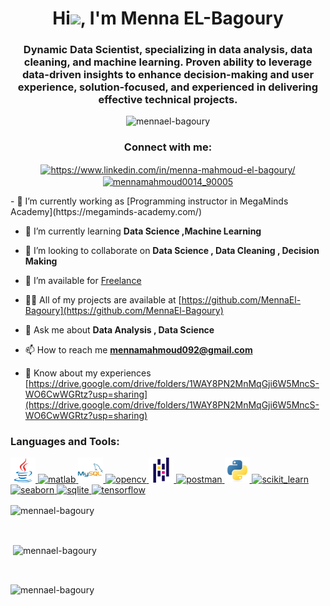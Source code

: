 <h1 align="center">Hi<img width="30px" src="https://raw.githubusercontent.com/iampavangandhi/iampavangandhi/master/gifs/Hi.gif">, I'm Menna EL-Bagoury</h1>
<h3 align="center">Dynamic Data Scientist, specializing in data analysis, data cleaning, and machine learning. Proven ability to leverage data-driven insights to enhance decision-making and user experience, solution-focused, and experienced in delivering effective technical projects.</h3>

<p align="center"> <img src="https://komarev.com/ghpvc/?username=mennael-bagoury&label=Profile%20views&color=0e75b6&style=flat" alt="mennael-bagoury" /> </p>
<h3 align="center">Connect with me:</h3>
<p align="center">
<a href="https://linkedin.com/in/https://www.linkedin.com/in/menna-mahmoud-el-bagoury/" target="blank"><img align="center" src="https://raw.githubusercontent.com/rahuldkjain/github-profile-readme-generator/master/src/images/icons/Social/linked-in-alt.svg" alt="https://www.linkedin.com/in/menna-mahmoud-el-bagoury/" height="30" width="40" /></a>
<a href="https://discord.gg/mennamahmoud0014_90005" target="blank"><img align="center" src="https://raw.githubusercontent.com/rahuldkjain/github-profile-readme-generator/master/src/images/icons/Social/discord.svg" alt="mennamahmoud0014_90005" height="30" width="40" /></a>
</p>
- 🔭 I’m currently working as [Programming instructor in MegaMinds Academy](https://megaminds-academy.com/)

- 🌱 I’m currently learning **Data Science ,Machine Learning**

- 👯 I’m looking to collaborate on **Data Science , Data Cleaning , Decision Making**

- 🤝 I’m available for [Freelance](https://www.upwork.com/freelancers/~01a33b4581c8abf988?mp_source=share)

- 👨‍💻 All of my projects are available at [https://github.com/MennaEl-Bagoury](https://github.com/MennaEl-Bagoury)

- 💬 Ask me about **Data Analysis , Data Science**

- 📫 How to reach me **mennamahmoud092@gmail.com**

- 📄 Know about my experiences [https://drive.google.com/drive/folders/1WAY8PN2MnMqGji6W5MncS-WO6CwWGRtz?usp=sharing](https://drive.google.com/drive/folders/1WAY8PN2MnMqGji6W5MncS-WO6CwWGRtz?usp=sharing)


<h3 align="left">Languages and Tools:</h3>
<p align="left"> <a href="https://www.java.com" target="_blank" rel="noreferrer"> <img src="https://raw.githubusercontent.com/devicons/devicon/master/icons/java/java-original.svg" alt="java" width="40" height="40"/> </a> <a href="https://www.mathworks.com/" target="_blank" rel="noreferrer"> <img src="https://upload.wikimedia.org/wikipedia/commons/2/21/Matlab_Logo.png" alt="matlab" width="40" height="40"/> </a> <a href="https://www.mysql.com/" target="_blank" rel="noreferrer"> <img src="https://raw.githubusercontent.com/devicons/devicon/master/icons/mysql/mysql-original-wordmark.svg" alt="mysql" width="40" height="40"/> </a> <a href="https://opencv.org/" target="_blank" rel="noreferrer"> <img src="https://www.vectorlogo.zone/logos/opencv/opencv-icon.svg" alt="opencv" width="40" height="40"/> </a> <a href="https://pandas.pydata.org/" target="_blank" rel="noreferrer"> <img src="https://raw.githubusercontent.com/devicons/devicon/2ae2a900d2f041da66e950e4d48052658d850630/icons/pandas/pandas-original.svg" alt="pandas" width="40" height="40"/> </a> <a href="https://postman.com" target="_blank" rel="noreferrer"> <img src="https://www.vectorlogo.zone/logos/getpostman/getpostman-icon.svg" alt="postman" width="40" height="40"/> </a> <a href="https://www.python.org" target="_blank" rel="noreferrer"> <img src="https://raw.githubusercontent.com/devicons/devicon/master/icons/python/python-original.svg" alt="python" width="40" height="40"/> </a> <a href="https://scikit-learn.org/" target="_blank" rel="noreferrer"> <img src="https://upload.wikimedia.org/wikipedia/commons/0/05/Scikit_learn_logo_small.svg" alt="scikit_learn" width="40" height="40"/> </a> <a href="https://seaborn.pydata.org/" target="_blank" rel="noreferrer"> <img src="https://seaborn.pydata.org/_images/logo-mark-lightbg.svg" alt="seaborn" width="40" height="40"/> </a> <a href="https://www.sqlite.org/" target="_blank" rel="noreferrer"> <img src="https://www.vectorlogo.zone/logos/sqlite/sqlite-icon.svg" alt="sqlite" width="40" height="40"/> </a> <a href="https://www.tensorflow.org" target="_blank" rel="noreferrer"> <img src="https://www.vectorlogo.zone/logos/tensorflow/tensorflow-icon.svg" alt="tensorflow" width="40" height="40"/> </a> </p>

<p><img align="center" src="https://github-readme-stats.vercel.app/api/top-langs?username=mennael-bagoury&show_icons=true&locale=en&layout=compact" alt="mennael-bagoury" /></p>
<br>
<p>&nbsp;<img align="center" src="https://github-readme-stats.vercel.app/api?username=mennael-bagoury&show_icons=true&locale=en" alt="mennael-bagoury" /></p>
<br>
<p><img align="center" src="https://github-readme-streak-stats.herokuapp.com/?user=mennael-bagoury&" alt="mennael-bagoury" /></p>

